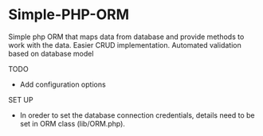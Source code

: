 Simple-PHP-ORM
==============

Simple php ORM that maps data from database and provide methods to work with the data.
Easier CRUD implementation.
Automated validation based on database model

TODO
 - Add configuration options

SET UP
- In oreder to set the database connection credentials, details need to be set in ORM class (lib/ORM.php).
